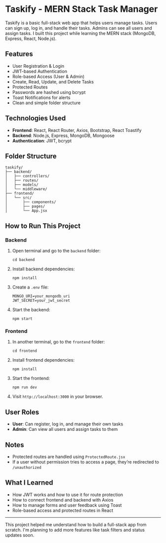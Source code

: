# Taskify - MERN Stack Task Manager

Taskify is a basic full-stack web app that helps users manage tasks. Users can sign up, log in, and handle their tasks. Admins can see all users and assign tasks. I built this project while learning the MERN stack (MongoDB, Express, React, Node.js).

## Features

- User Registration & Login  
- JWT-based Authentication  
- Role-based Access (User & Admin)  
- Create, Read, Update, and Delete Tasks  
- Protected Routes  
- Passwords are hashed using bcrypt  
- Toast Notifications for alerts  
- Clean and simple folder structure  

## Technologies Used

- **Frontend**: React, React Router, Axios, Bootstrap, React Toastify  
- **Backend**: Node.js, Express, MongoDB, Mongoose  
- **Authentication**: JWT, bcrypt  

## Folder Structure

```
taskify/
├── backend/
│   ├── controllers/
│   ├── routes/
│   ├── models/
│   └── middleware/
├── frontend/
│   └── src/
│       ├── components/
│       ├── pages/
│       └── App.jsx
```

## How to Run This Project

### Backend

1. Open terminal and go to the `backend` folder:
   ```
   cd backend
   ```
2. Install backend dependencies:
   ```
   npm install
   ```
3. Create a `.env` file:
   ```
   MONGO_URI=your_mongodb_uri
   JWT_SECRET=your_jwt_secret
   ```
4. Start the backend:
   ```
   npm start
   ```

### Frontend

1. In another terminal, go to the `frontend` folder:
   ```
   cd frontend
   ```
2. Install frontend dependencies:
   ```
   npm install
   ```
3. Start the frontend:
   ```
   npm run dev
   ```
4. Visit `http://localhost:3000` in your browser.

## User Roles

- **User**: Can register, log in, and manage their own tasks  
- **Admin**: Can view all users and assign tasks to them  

## Notes

- Protected routes are handled using `ProtectedRoute.jsx`
- If a user without permission tries to access a page, they’re redirected to `/unauthorized`

## What I Learned

- How JWT works and how to use it for route protection  
- How to connect frontend and backend with Axios  
- How to manage forms and user feedback using Toast  
- Role-based access and protected routes in React  

---

This project helped me understand how to build a full-stack app from scratch. I'm planning to add more features like task filters and status updates soon.
